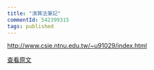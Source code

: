 ```yaml
---
title: "演算法筆記"
commentId: 542399315
tags: published
---
```


http://www.csie.ntnu.edu.tw/~u91029/index.html
    
[查看原文](https://github.com/lotosbin/lotosbin.github.io/issues/151)
    